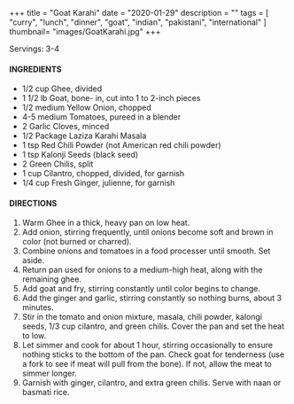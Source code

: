 +++
title = "Goat Karahi"
date = "2020-01-29"
description = ""
tags = [
    "curry",
    "lunch",
    "dinner",
    "goat",
    "indian", 
    "pakistani", 
    "international" 
]
thumbnail= "images/GoatKarahi.jpg"
+++

Servings: 3-4 <!--more-->

#### INGREDIENTS 
* 1/2 cup Ghee, divided
* 1 1/2 lb Goat, bone- in, cut into 1 to 2-inch pieces
* 1/2 medium Yellow Onion, chopped
* 4-5 medium Tomatoes, pureed in a blender
* 2 Garlic Cloves, minced
* 1/2 Package Laziza Karahi Masala 
* 1 tsp Red Chili Powder (not American red chili powder) 
* 1 tsp Kalonji Seeds (black seed)
* 2 Green Chilis, split
* 1 cup Cilantro, chopped, divided, for garnish 
* 1/4 cup Fresh Ginger, julienne, for garnish

#### DIRECTIONS 

1. Warm Ghee in a thick, heavy pan on low heat. 
2. Add onion, stirring frequently, until onions become soft and brown in color (not burned or charred). 
3. Combine onions and tomatoes in a food processer until smooth. Set aside. 
4. Return pan used for onions to a medium-high heat, along with the remaining ghee. 
5. Add goat and fry, stirring constantly until color begins to change.
6. Add the ginger and garlic, stirring constantly so nothing burns, about 3 minutes.
7. Stir in the tomato and onion mixture, masala, chili powder, kalongi seeds, 1/3 cup cilantro, and green chilis. Cover the pan and set the heat to low.  
8. Let simmer and cook for about 1 hour, stirring occasionally to ensure nothing sticks to the bottom of the pan. Check goat for tenderness (use a fork to see if meat will pull from the bone). If not, allow the meat to simmer longer.  
9. Garnish with ginger, cilantro, and extra green chilis. Serve with naan or basmati rice. 
